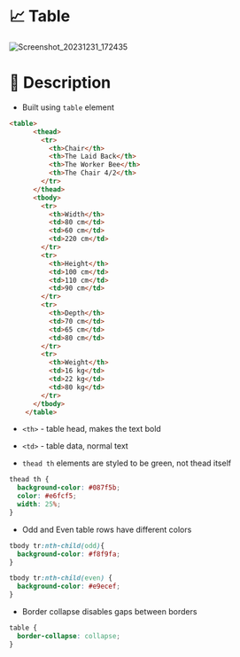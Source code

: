 # 📈 Table

![Screenshot_20231231_172435](https://github.com/Edveika/Udemy-HTML-CSS/assets/113787144/92c4f385-7cda-42d8-8241-2d7450e59038)

# 📜 Description

* Built using `table` element

```HTML
<table>
      <thead>
        <tr>
          <th>Chair</th>
          <th>The Laid Back</th>
          <th>The Worker Bee</th>
          <th>The Chair 4/2</th>
        </tr>
      </thead>
      <tbody>
        <tr>
          <th>Width</th>
          <td>80 cm</td>
          <td>60 cm</td>
          <td>220 cm</td>
        </tr>
        <tr>
          <th>Height</th>
          <td>100 cm</td>
          <td>110 cm</td>
          <td>90 cm</td>
        </tr>
        <tr>
          <th>Depth</th>
          <td>70 cm</td>
          <td>65 cm</td>
          <td>80 cm</td>
        </tr>
        <tr>
          <th>Weight</th>
          <td>16 kg</td>
          <td>22 kg</td>
          <td>80 kg</td>
        </tr>
      </tbody>
    </table>
```

* `<th>` - table head, makes the text bold

* `<td>` - table data, normal text

* `thead th` elements are styled to be green, not thead itself

```css
thead th {
  background-color: #087f5b;
  color: #e6fcf5;
  width: 25%;
}
```

* Odd and Even table rows have different colors

```css
tbody tr:nth-child(odd){
  background-color: #f8f9fa;
}
```

```css
tbody tr:nth-child(even) {
  background-color: #e9ecef;
}
```

* Border collapse disables gaps between borders

```css
table {
  border-collapse: collapse;
}
```
